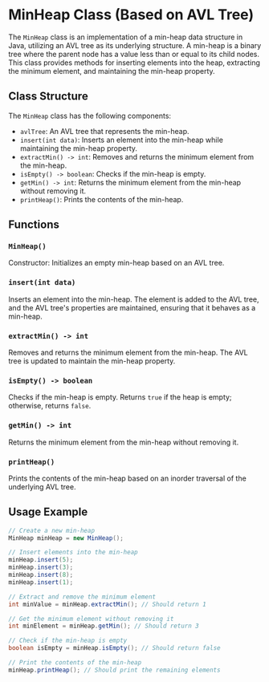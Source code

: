 # MinHeap Class (Based on AVL Tree)

The `MinHeap` class is an implementation of a min-heap data structure in Java, utilizing an AVL tree as its underlying structure. A min-heap is a binary tree where the parent node has a value less than or equal to its child nodes. This class provides methods for inserting elements into the heap, extracting the minimum element, and maintaining the min-heap property.

## Class Structure

The `MinHeap` class has the following components:

- `avlTree`: An AVL tree that represents the min-heap.
- `insert(int data)`: Inserts an element into the min-heap while maintaining the min-heap property.
- `extractMin() -> int`: Removes and returns the minimum element from the min-heap.
- `isEmpty() -> boolean`: Checks if the min-heap is empty.
- `getMin() -> int`: Returns the minimum element from the min-heap without removing it.
- `printHeap()`: Prints the contents of the min-heap.

## Functions

### `MinHeap()`

Constructor: Initializes an empty min-heap based on an AVL tree.

### `insert(int data)`

Inserts an element into the min-heap. The element is added to the AVL tree, and the AVL tree's properties are maintained, ensuring that it behaves as a min-heap.

### `extractMin() -> int`

Removes and returns the minimum element from the min-heap. The AVL tree is updated to maintain the min-heap property.

### `isEmpty() -> boolean`

Checks if the min-heap is empty. Returns `true` if the heap is empty; otherwise, returns `false`.

### `getMin() -> int`

Returns the minimum element from the min-heap without removing it.

### `printHeap()`

Prints the contents of the min-heap based on an inorder traversal of the underlying AVL tree.

## Usage Example

```java
// Create a new min-heap
MinHeap minHeap = new MinHeap();

// Insert elements into the min-heap
minHeap.insert(5);
minHeap.insert(3);
minHeap.insert(8);
minHeap.insert(1);

// Extract and remove the minimum element
int minValue = minHeap.extractMin(); // Should return 1

// Get the minimum element without removing it
int minElement = minHeap.getMin(); // Should return 3

// Check if the min-heap is empty
boolean isEmpty = minHeap.isEmpty(); // Should return false

// Print the contents of the min-heap
minHeap.printHeap(); // Should print the remaining elements
